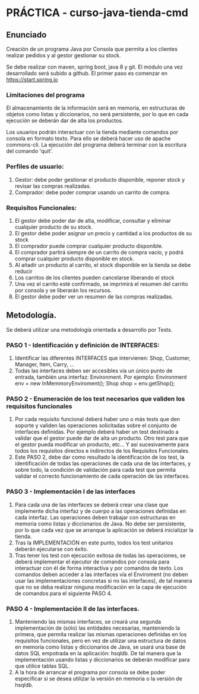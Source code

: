 # PRÁCTICA - curso-java-tienda-cmd


## Enunciado

Creación de un programa Java por Consola que permita a los clientes realizar pedidos y al gestor gestionar su stock.

Se debe realizar con maven, spring boot, java 8 y git. El módulo una vez desarrollado será subido a github. 
El primer paso es comenzar en https://start.spring.io


### Limitaciones del programa

El almacenamiento de la información será en memoria, en estructuras de objetos como listas y diccionarios, no será persistente, por lo que en cada ejecución se deberán dar de alta los productos.

Los usuarios podrán interactuar con la tienda mediante comandos por consola en formato texto. Para ello se deberá hacer uso de apache commons-cli. La ejecución del programa deberá terminar con la escritura del comando 'quit'.

### Perfiles de usuario:

1. Gestor: debe poder gestionar el producto disponible, reponer stock y revisar las compras realizadas.
1. Comprador: debe poder comprar usando un carrito de compra. 


### Requisitos Funcionales:

1. El gestor debe poder dar de alta, modificar, consultar y eliminar cualquier producto de su stock.
1. El gestor debe poder asignar un precio y cantidad a los productos de su stock
1. El comprador puede comprar cualquier producto disponible.
1. El comprador partirá siempre de un carrito de compra vacío, y podrá comprar cualquier producto disponible en stock.
1. Al añadir un producto al carrito, el stock disponible en la tienda se debe reducir
1. Los carritos de los clientes pueden cancelarse liberando el stock
1. Una vez el carrito esté confirmado, se imprimirá el resumen del carrito por consola y se liberarán los recursos.
1. El gestor debe poder ver un resumen de las compras realizadas.


## Metodología.

Se deberá utilizar una metodología orientada a desarrollo por Tests. 

### PASO 1 - Identificación y definición de INTERFACES:

1. Identificar las diferentes INTERFACES que intervienen: Shop, Customer, Manager, Item, Carry, ...
1. Todas las interfaces deben ser accesibles vía un único punto de entrada, también una interfaz: Environment. Por ejemplo: Environment env = new InMemmoryEnviroment(); Shop shop = env.getShop();
	
### PASO 2 - Enumeración de los test necesarios que validen los requisitos funcionales

1. Por cada requisito funcional deberá haber uno o más tests que den soporte y validen las operaciones solicitadas sobre el conjunto de interfaces definidas. Por ejemplo deberá haber un test destinado a validar que el gestor puede dar de alta un producto. Otro test para que el gestor pueda modificar un producto, etc... Y así sucesivamente para todos los requisitos directos e indirectos de los Requisitos Funcionales.
1. Este PASO 2, debe dar como resultado la identificación de los test, la identificación de todas las operaciones de cada una de las interfaces, y sobre todo, la condición de validación para cada test que permita validar el correcto funcionamiento de cada operación de las interfaces.

### PASO 3 - Implementación I de las interfaces

1. Para cada una de las interfaces se deberá crear una clase que implemente dicha interfaz y de cuerpo a las operaciones definidas en cada interfaz. Las operaciones deben trabajar con estructuras en memoria como listas y diccionarios de Java. No debe ser persistente, por lo que cada vez que se arranque la aplicación se deberá inicializar la tienda.
1. Tras la IMPLEMENTACIÓN en este punto, todos los test unitarios deberán ejecutarse con éxito.
1. Tras tener los test con ejecución exitosa de todas las operaciones, se deberá implementar el ejecutor de comandos por consola para interactuar con él de forma interactiva y por comandos de texto. Los comandos deben acceder a las interfaces vía el Enviroment (no deben usar las implementaciones concretas si no las interfaces), de tal manera que no se deba realizar ninguna modificación en la capa de ejecución de comandos para el siguiente PASO 4.


### PASO 4 - Implementación II de las interfaces.

1. Manteniendo las mismas interfaces, se creará una segunda implementación de (sólo) las entidades necesarias, manteniendo la primera, que permita realizar las mismas operaciones definidas en los requisitos funcionales, pero en vez de utilizar una estructura de datos en memoria como listas y diccionarios de Java, se usará una base de datos SQL empotrada en la aplicación: hsqldb. De tal manera que la implementación usando listas y diccionarios se deberán modificar para que utilice tablas SQL.
1. A la hora de arrancar el programa por consola se debe poder especificar si se desea utilizar la versión en memoria o la versión de hsqldb.

